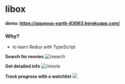 # libox
#### demo: https://aqueous-earth-83063.herokuapp.com/
### Why?
- to learn Redux _with_ TypeScript

**Search for movies**
![/search](https://i.postimg.cc/QdhVzzGP/Screenshot-2021-06-13-at-17-36-53.png)

**Get detailed info**
![/movie](https://i.postimg.cc/SxJHmShz/Screenshot-2021-06-23-at-21-27-27.png)

**Track progress with a watchlist**
![](https://i.postimg.cc/h42CvkM8/Screenshot-2021-06-23-at-21-29-38.png)

